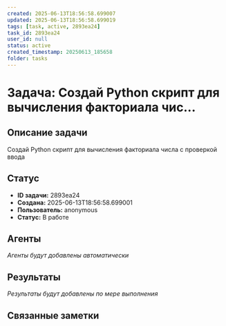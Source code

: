 ```yaml
---
created: 2025-06-13T18:56:58.699007
updated: 2025-06-13T18:56:58.699019
tags: [task, active, 2893ea24]
task_id: 2893ea24
user_id: null
status: active
created_timestamp: 20250613_185658
folder: tasks
---
```


# Задача: Создай Python скрипт для вычисления факториала чис...

## Описание задачи

Создай Python скрипт для вычисления факториала числа с проверкой ввода

## Статус
- **ID задачи:** 2893ea24
- **Создана:** 2025-06-13T18:56:58.699001
- **Пользователь:** anonymous
- **Статус:** В работе

## Агенты
*Агенты будут добавлены автоматически*

## Результаты
*Результаты будут добавлены по мере выполнения*

## Связанные заметки

